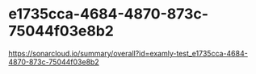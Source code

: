 # e1735cca-4684-4870-873c-75044f03e8b2
https://sonarcloud.io/summary/overall?id=examly-test_e1735cca-4684-4870-873c-75044f03e8b2
